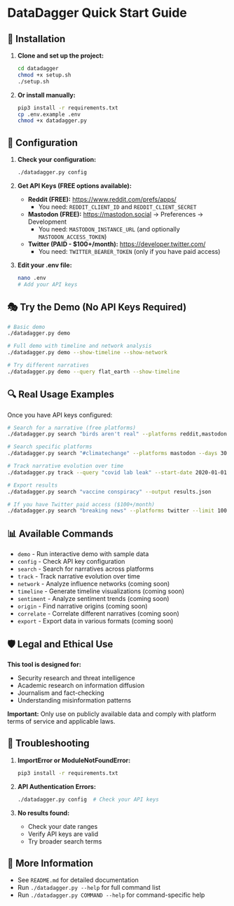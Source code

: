 # DataDagger Quick Start Guide

## 🚀 Installation

1. **Clone and set up the project:**
   ```bash
   cd datadagger
   chmod +x setup.sh
   ./setup.sh
   ```

2. **Or install manually:**
   ```bash
   pip3 install -r requirements.txt
   cp .env.example .env
   chmod +x datadagger.py
   ```

## 🔧 Configuration

1. **Check your configuration:**
   ```bash
   ./datadagger.py config
   ```

2. **Get API Keys (FREE options available):**
   - **Reddit (FREE):** https://www.reddit.com/prefs/apps/
     - You need: `REDDIT_CLIENT_ID` and `REDDIT_CLIENT_SECRET`
   - **Mastodon (FREE):** https://mastodon.social → Preferences → Development  
     - You need: `MASTODON_INSTANCE_URL` (and optionally `MASTODON_ACCESS_TOKEN`)
   - **Twitter (PAID - $100+/month):** https://developer.twitter.com/
     - You need: `TWITTER_BEARER_TOKEN` (only if you have paid access)

3. **Edit your .env file:**
   ```bash
   nano .env
   # Add your API keys
   ```

## 🎭 Try the Demo (No API Keys Required)

```bash
# Basic demo
./datadagger.py demo

# Full demo with timeline and network analysis
./datadagger.py demo --show-timeline --show-network

# Try different narratives
./datadagger.py demo --query flat_earth --show-timeline
```

## 🔍 Real Usage Examples

Once you have API keys configured:

```bash
# Search for a narrative (free platforms)
./datadagger.py search "birds aren't real" --platforms reddit,mastodon --days 7 --limit 50

# Search specific platforms  
./datadagger.py search "#climatechange" --platforms mastodon --days 30

# Track narrative evolution over time
./datadagger.py track --query "covid lab leak" --start-date 2020-01-01 --end-date 2023-01-01

# Export results
./datadagger.py search "vaccine conspiracy" --output results.json

# If you have Twitter paid access ($100+/month)
./datadagger.py search "breaking news" --platforms twitter --limit 100
```

## 📊 Available Commands

- `demo` - Run interactive demo with sample data
- `config` - Check API key configuration
- `search` - Search for narratives across platforms
- `track` - Track narrative evolution over time
- `network` - Analyze influence networks (coming soon)
- `timeline` - Generate timeline visualizations (coming soon)
- `sentiment` - Analyze sentiment trends (coming soon)
- `origin` - Find narrative origins (coming soon)
- `correlate` - Correlate different narratives (coming soon)
- `export` - Export data in various formats (coming soon)

## 🛡️ Legal and Ethical Use

**This tool is designed for:**
- Security research and threat intelligence
- Academic research on information diffusion
- Journalism and fact-checking
- Understanding misinformation patterns

**Important:** Only use on publicly available data and comply with platform terms of service and applicable laws.

## 🐛 Troubleshooting

1. **ImportError or ModuleNotFoundError:**
   ```bash
   pip3 install -r requirements.txt
   ```

2. **API Authentication Errors:**
   ```bash
   ./datadagger.py config  # Check your API keys
   ```

3. **No results found:**
   - Check your date ranges
   - Verify API keys are valid
   - Try broader search terms

## 📖 More Information

- See `README.md` for detailed documentation
- Run `./datadagger.py --help` for full command list
- Run `./datadagger.py COMMAND --help` for command-specific help
